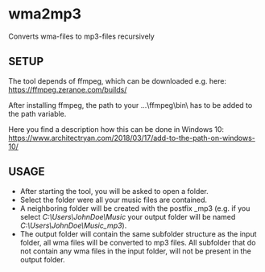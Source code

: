 # wma2mp3
Converts wma-files to mp3-files recursively

SETUP
------------------

The tool depends of ffmpeg, which can be downloaded e.g. here:
https://ffmpeg.zeranoe.com/builds/

After installing ffmpeg, the path to your ...\ffmpeg\bin\ has to be added to the path variable.

Here you find a description how this can be done in Windows 10:
https://www.architectryan.com/2018/03/17/add-to-the-path-on-windows-10/


USAGE
-------------------
* After starting the tool, you will be asked to open a folder.
* Select the folder were all your music files are contained.
* A neighboring folder will be created with the postfix _mp3 (e.g. if you select _C:\Users\JohnDoe\Music_ your output folder will be named _C:\Users\JohnDoe\Music_mp3_).
* The output folder will contain the same subfolder structure as the input folder, all wma files will be converted to mp3 files. All subfolder that do not contain any wma files in the input folder, will not be present in the output folder.
